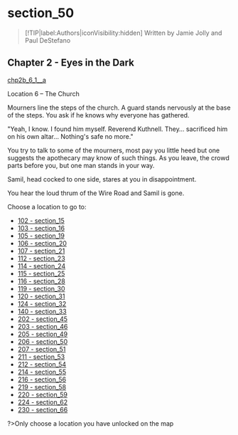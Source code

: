 
# section_50

>[!TIP|label:Authors|iconVisibility:hidden]
>Written by Jamie Jolly and Paul DeStefano

## Chapter 2 - Eyes in the Dark

[chp2b_6_1__a](../../decomp/app/src/main/res/raw/chp2b_6_1__a.mp3 ':include :type=audio')

Location 6 – The Church

Mourners line the steps of the church. A guard stands nervously at the base of the steps. You ask if he knows why everyone has gathered.

"Yeah, I know. I found him myself. Reverend Kuthnell. They… sacrificed him on his own altar… Nothing's safe no more."

You try to talk to some of the mourners, most pay you little heed but one suggests the apothecary may know of such things. As you leave, the crowd parts before you, but one man stands in your way.

Samil, head cocked to one side, stares at you in disappointment.

You hear the loud thrum of the Wire Road and Samil is gone.


Choose a location to go to:

- [102 - section_15](output/chapter2/section_15.md)
- [103 - section_16](output/chapter2/section_16.md)
- [105 - section_19](output/chapter2/section_19.md)
- [106 - section_20](output/chapter2/section_20.md)
- [107 - section_21](output/chapter2/section_21.md)
- [112 - section_23](output/chapter2/section_23.md)
- [114 - section_24](output/chapter2/section_24.md)
- [115 - section_25](output/chapter2/section_25.md)
- [116 - section_28](output/chapter2/section_28.md)
- [119 - section_30](output/chapter2/section_30.md)
- [120 - section_31](output/chapter2/section_31.md)
- [124 - section_32](output/chapter2/section_32.md)
- [140 - section_33](output/chapter2/section_33.md)
- [202 - section_45](output/chapter2/section_45.md)
- [203 - section_46](output/chapter2/section_46.md)
- [205 - section_49](output/chapter2/section_49.md)
- [206 - section_50](output/chapter2/section_50.md)
- [207 - section_51](output/chapter2/section_51.md)
- [211 - section_53](output/chapter2/section_53.md)
- [212 - section_54](output/chapter2/section_54.md)
- [214 - section_55](output/chapter2/section_55.md)
- [216 - section_56](output/chapter2/section_56.md)
- [219 - section_58](output/chapter2/section_58.md)
- [220 - section_59](output/chapter2/section_59.md)
- [224 - section_62](output/chapter2/section_62.md)
- [230 - section_66](output/chapter2/section_66.md)


?>Only choose a location you have unlocked on the map


